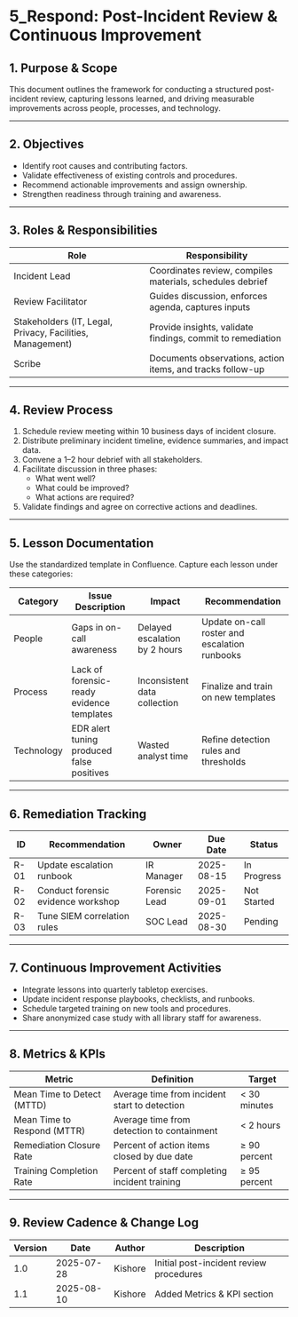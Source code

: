 # 5_Respond: Post-Incident Review & Continuous Improvement

## 1. Purpose & Scope

This document outlines the framework for conducting a structured post-incident review, capturing lessons learned, and driving measurable improvements across people, processes, and technology.

---

## 2. Objectives

- Identify root causes and contributing factors.  
- Validate effectiveness of existing controls and procedures.  
- Recommend actionable improvements and assign ownership.  
- Strengthen readiness through training and awareness.

---

## 3. Roles & Responsibilities

| Role                    | Responsibility                                                                 |
|-------------------------|--------------------------------------------------------------------------------|
| Incident Lead           | Coordinates review, compiles materials, schedules debrief                       |
| Review Facilitator      | Guides discussion, enforces agenda, captures inputs                             |
| Stakeholders (IT, Legal, Privacy, Facilities, Management) | Provide insights, validate findings, commit to remediation      |
| Scribe                  | Documents observations, action items, and tracks follow-up                      |

---

## 4. Review Process

1. Schedule review meeting within 10 business days of incident closure.  
2. Distribute preliminary incident timeline, evidence summaries, and impact data.  
3. Convene a 1–2 hour debrief with all stakeholders.  
4. Facilitate discussion in three phases:  
   - What went well?  
   - What could be improved?  
   - What actions are required?  
5. Validate findings and agree on corrective actions and deadlines.

---

## 5. Lesson Documentation

Use the standardized template in Confluence. Capture each lesson under these categories:

| Category    | Issue Description                             | Impact                               | Recommendation                        |
|-------------|-----------------------------------------------|--------------------------------------|---------------------------------------|
| People      | Gaps in on-call awareness                     | Delayed escalation by 2 hours        | Update on-call roster and escalation runbooks |
| Process     | Lack of forensic-ready evidence templates      | Inconsistent data collection         | Finalize and train on new templates   |
| Technology  | EDR alert tuning produced false positives     | Wasted analyst time                  | Refine detection rules and thresholds |

---

## 6. Remediation Tracking

| ID  | Recommendation                          | Owner         | Due Date    | Status      |
|-----|-----------------------------------------|---------------|-------------|-------------|
| R-01| Update escalation runbook               | IR Manager    | 2025-08-15  | In Progress |
| R-02| Conduct forensic evidence workshop      | Forensic Lead | 2025-09-01  | Not Started |
| R-03| Tune SIEM correlation rules             | SOC Lead      | 2025-08-30  | Pending     |

---

## 7. Continuous Improvement Activities

- Integrate lessons into quarterly tabletop exercises.  
- Update incident response playbooks, checklists, and runbooks.  
- Schedule targeted training on new tools and procedures.  
- Share anonymized case study with all library staff for awareness.

---

## 8. Metrics & KPIs

| Metric                          | Definition                                      | Target        |
|---------------------------------|-------------------------------------------------|---------------|
| Mean Time to Detect (MTTD)      | Average time from incident start to detection   | < 30 minutes  |
| Mean Time to Respond (MTTR)     | Average time from detection to containment      | < 2 hours     |
| Remediation Closure Rate        | Percent of action items closed by due date      | ≥ 90 percent  |
| Training Completion Rate        | Percent of staff completing incident training   | ≥ 95 percent  |

---

## 9. Review Cadence & Change Log

| Version | Date       | Author        | Description                               |
|---------|------------|---------------|-------------------------------------------|
| 1.0     | 2025-07-28 | Kishore       | Initial post-incident review procedures    |
| 1.1     | 2025-08-10 | Kishore       | Added Metrics & KPI section               |


